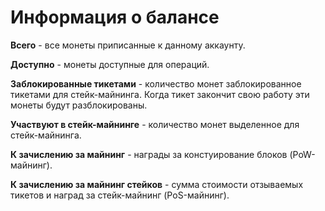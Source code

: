 # Информация о балансе

**Всего** - все монеты приписанные к данному аккаунту.

**Доступно** - монеты доступные для операций.

**Заблокированные тикетами** - количество монет заблокированное тикетами для стейк-майнинга. Когда тикет закончит свою работу эти монеты будут разблокированы. 

**Участвуют в стейк-майнинге** - количество монет выделенное для стейк-майнинга.

**К зачислению за майнинг** - награды за констуирование блоков (PoW-майнинг).

**К зачислению за майнинг стейков** - сумма стоимости отзываемых тикетов и наград за стейк-майнинг (PoS-майнинг).
